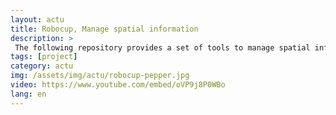```yaml
---
layout: actu
title: Robocup, Manage spatial information 
description: > 
 The following repository provides a set of tools to manage spatial information into a Postgis DB. Collected bounding boxes are converted into 3d points (PCL) and clustered using a DBSCAN (x,y,z,category). Clusters are them registered into Postgis DB. More information here https://github.com/jacques-saraydaryan/ros_world_mng/tree/dev_palbator_postgis_js
tags: [project]
category: actu
img: /assets/img/actu/robocup-pepper.jpg
video: https://www.youtube.com/embed/oVP9j8P0WBo
lang: en
---
```

